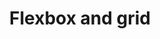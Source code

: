---
title: Flexbox and grid
eleventyNavigation:
  key: shortcutsFlexboxGridEN
  title: Flexbox and grid
  locale: en
  parent: shortcutsEN
  order: 5
permalink: false
layout: 'layouts/base.njk'
---